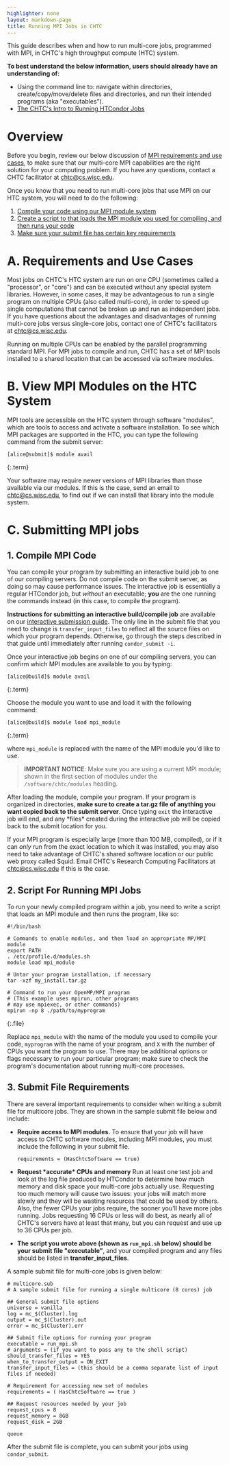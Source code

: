 ```yaml
---
highlighter: none
layout: markdown-page
title: Running MPI Jobs in CHTC
---
```



This guide describes when and how to run multi-core jobs, programmed with MPI, in
CHTC's high throughput compute (HTC) system.

**To best understand the below information, users should already have an
understanding of:**

-   Using the command line to: navigate within directories,
    create/copy/move/delete files and directories, and run their
    intended programs (aka \"executables\").
-   [The CHTC\'s Intro to Running HTCondor
    Jobs](helloworld.html)

Overview
========

Before you begin, review our below discussion of [MPI requirements and
use cases](#require), to make sure that our multi-core MPI capabilities
are the right solution for your computing problem. If you have any
questions, contact a CHTC facilitator at
[chtc@cs.wisc.edu](mailto:chtc@cs.wisc.edu).

Once you know that you need to run multi-core jobs that use MPI on our
HTC system, you will need to do the following:

1.  [Compile your code using our MPI module system](#compile)
2.  [Create a script to that loads the MPI module you used for
    compiling, and then runs your code](#script)
3.  [Make sure your submit file has certain key requirements](#submit)


<a name="require"/>

A. Requirements and Use Cases
=============================

Most jobs on CHTC\'s HTC system are run on one CPU (sometimes called a
\"processor\", or \"core\") and can be executed without any special
system libraries. However, in some cases, it may be advantageous to run
a single program on multiple CPUs (also called multi-core), in order to
speed up single computations that cannot be broken up and run as
independent jobs. If you have questions about the advantages and
disadvantages of running multi-core jobs versus single-core jobs,
contact one of CHTC\'s facilitators at
[chtc@cs.wisc.edu](mailto:chtc@cs.wisc.edu).

Running on multiple CPUs can be enabled by the parallel programming
standard MPI. For MPI jobs to compile and run, CHTC has a set of MPI
tools installed to a shared location that can be accessed via software
modules.

<a name="view"/>

B. View MPI Modules on the HTC System
=====================================

MPI tools are accessible on the HTC system through software \"modules\",
which are tools to access and activate a software installation. To see
which MPI packages are supported in the HTC, you can type the following
command from the submit server:

``` 
[alice@submit]$ module avail
```
{:.term}

Your software may require newer versions of MPI libraries than those
available via our modules. If this is the case, send an email to
[chtc@cs.wisc.edu](mailto:chtc@cs.wisc.edu), to find out if we can install
that library into the module system.

C. Submitting MPI jobs
======================

<a name="compile"/>

**1. Compile MPI Code**
-------------------

You can compile your program by submitting an interactive build job to
one of our compiling servers. Do not compile code on the submit server,
as doing so may cause performance issues. The interactive job is
essentially a regular HTCondor job, but *without* an executable; **you**
are the one running the commands instead (in this case, to compile the
program).

**Instructions for submitting an interactive build/compile job** are
available on our [interactive submission guide](inter-submit.html).
The only line in the submit file that you need to change is
`transfer_input_files` to reflect all the source files on which your
program depends. Otherwise, go through the steps described in that guide
until immediately after running `condor_submit -i`.

Once your interactive job begins on one of our compiling servers, you
can confirm which MPI modules are available to you by typing:

``` 
[alice@build]$ module avail
```
{:.term}

Choose the module you want to use and load it with the following
command:

``` 
[alice@build]$ module load mpi_module
```
{:.term}

where `mpi_module` is replaced with the name of the MPI module you\'d
like to use.

> **IMPORTANT NOTICE**: Make sure you are using a current MPI module;
> shown in the first section of modules under the
> `/software/chtc/modules` heading.

After loading the module, compile your program. If your program is
organized in directories, **make sure to create a tar.gz file of
anything you want copied back to the submit server**. Once typing `exit`
the interactive job will end, and any \*files\* created during the
interactive job will be copied back to the submit location for you.

If your MPI program is especially large (more than 100 MB, compiled), or
if it can *only* run from the exact location to which it was installed,
you may also need to take advantage of CHTC\'s shared software location
or our public web proxy called Squid. Email CHTC\'s Research Computing
Facilitators at [chtc@cs.wisc.edu](mailto:chtc@cs.wisc.edu) if this is the case.


<a name="script"/>

**2. Script For Running MPI Jobs**
------------------------------

To run your newly compiled program within a job, you need to write a
script that loads an MPI module and then runs the program, like so:

``` 
#!/bin/bash

# Commands to enable modules, and then load an appropriate MP/MPI module
export PATH
. /etc/profile.d/modules.sh
module load mpi_module

# Untar your program installation, if necessary
tar -xzf my_install.tar.gz

# Command to run your OpenMP/MPI program
# (This example uses mpirun, other programs
# may use mpiexec, or other commands)
mpirun -np 8 ./path/to/myprogram
```
{:.file}

Replace `mpi_module` with the name of the module you used to compile
your code, `myprogram` with the name of your program, and `X` with the
number of CPUs you want the program to use. There may be additional
options or flags necessary to run your particular program; make sure to
check the program\'s documentation about running multi-core processes.

<a name="submit"/>

**3. Submit File Requirements**
---------------------------

There are several important requirements to consider when writing a
submit file for multicore jobs. They are shown in the sample submit file
below and include:

-   **Require access to MPI modules.** To ensure that your job will have
    access to CHTC software modules, including MPI modules, you must
    include the following in your submit file.

    ``` {.sub}
    requirements = (HasChtcSoftware == true)
    ```

-   **Request \*accurate\* CPUs and memory** Run at least one test job
    and look at the log file produced by HTCondor to determine how much
    memory and disk space your multi-core jobs actually use. Requesting
    too much memory will cause two issues: your jobs will match more
    slowly and they will be wasting resources that could be used by
    others. Also, the fewer CPUs your jobs require, the sooner you\'ll
    have more jobs running. Jobs requesting 16 CPUs or less will do
    best, as nearly all of CHTC\'s servers have at least that many, but
    you can request and use up to 36 CPUs per job.
-   **The script you wrote above (shown as `run_mpi.sh` below) should be
    your submit file \"executable\"**, and your compiled program and any
    files should be listed in **transfer\_input\_files**.

A sample submit file for multi-core jobs is given below:

``` {.sub}
# multicore.sub
# A sample submit file for running a single multicore (8 cores) job

## General submit file options
universe = vanilla
log = mc_$(Cluster).log
output = mc_$(Cluster).out
error = mc_$(Cluster).err

## Submit file options for running your program
executable = run_mpi.sh
# arguments = (if you want to pass any to the shell script)
should_transfer_files = YES
when_to_transfer_output = ON_EXIT
transfer_input_files = (this should be a comma separate list of input files if needed)

# Requirement for accessing new set of modules
requirements = ( HasChtcSoftware == true ) 

## Request resources needed by your job
request_cpus = 8
request_memory = 8GB
request_disk = 2GB

queue
```

After the submit file is complete, you can submit your jobs using
`condor_submit`.
